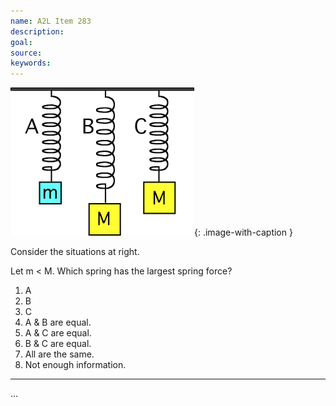 ```yaml
---
name: A2L Item 283
description: 
goal: 
source: 
keywords: 
---
```


![Item283_fig1.gif](../images/Item283_fig1.gif){: .image-with-caption } 

Consider the situations at right.

Let m < M. Which spring has the largest spring force?

1. A
2. B
3. C
4. A & B are equal.
5. A & C are equal.
6. B & C are equal.
7. All are the same.
8. Not enough information.

<hr/>


...
